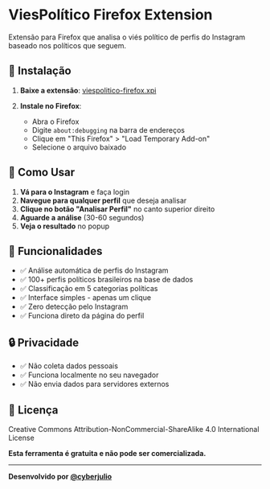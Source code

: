 # ViesPolítico Firefox Extension

Extensão para Firefox que analisa o viés político de perfis do Instagram baseado nos políticos que seguem.

## 🚀 Instalação

1. **Baixe a extensão**: [viespolitico-firefox.xpi](https://github.com/cyberjulio/viespolitico-ffox/releases/latest/download/viespolitico-firefox.xpi)

2. **Instale no Firefox**:
   - Abra o Firefox
   - Digite `about:debugging` na barra de endereços
   - Clique em "This Firefox" > "Load Temporary Add-on"
   - Selecione o arquivo baixado

## 📱 Como Usar

1. **Vá para o Instagram** e faça login
2. **Navegue para qualquer perfil** que deseja analisar
3. **Clique no botão "Analisar Perfil"** no canto superior direito
4. **Aguarde a análise** (30-60 segundos)
5. **Veja o resultado** no popup

## 🔧 Funcionalidades

- ✅ Análise automática de perfis do Instagram
- ✅ 100+ perfis políticos brasileiros na base de dados
- ✅ Classificação em 5 categorias políticas
- ✅ Interface simples - apenas um clique
- ✅ Zero detecção pelo Instagram
- ✅ Funciona direto da página do perfil

## 🔒 Privacidade

- ✅ Não coleta dados pessoais
- ✅ Funciona localmente no seu navegador
- ✅ Não envia dados para servidores externos

## 📄 Licença

Creative Commons Attribution-NonCommercial-ShareAlike 4.0 International License

**Esta ferramenta é gratuita e não pode ser comercializada.**

---

**Desenvolvido por [@cyberjulio](https://github.com/cyberjulio)**
